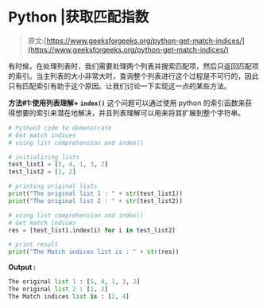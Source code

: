 # Python |获取匹配指数

> 原文:[https://www.geeksforgeeks.org/python-get-match-indices/](https://www.geeksforgeeks.org/python-get-match-indices/)

有时候，在处理列表时，我们需要处理两个列表并搜索匹配项，然后只返回匹配项的索引。当主列表的大小非常大时，查询整个列表进行这个过程是不可行的，因此只有匹配索引有助于这个原因。让我们讨论一下实现这一点的某些方法。

**方法#1:使用列表理解+ `index()`**
这个问题可以通过使用 python 的索引函数来获得想要的索引来潜在地解决，并且列表理解可以用来将其扩展到整个字符串。

```py
# Python3 code to demonstrate
# Get match indices
# using list comprehension and index()

# initializing lists
test_list1 = [5, 4, 1, 3, 2]
test_list2 = [1, 2]

# printing original lists
print("The original list 1 : " + str(test_list1))
print("The original list 2 : " + str(test_list2))

# using list comprehension and index()
# Get match indices
res = [test_list1.index(i) for i in test_list2]

# print result
print("The Match indices list is : " + str(res))
```

**Output :**

```py
The original list 1 : [5, 4, 1, 3, 2]
The original list 2 : [1, 2]
The Match indices list is : [2, 4]

```